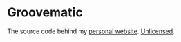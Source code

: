 Groovematic
===========

The source code behind my [personal website](http://groovematic.com/).
[Unlicensed](http://unlicense.org/).
